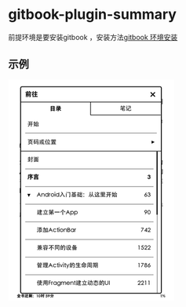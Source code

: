 # gitbook-plugin-summary

前提环境是要安装gitbook ，安装方法[gitbook 环境安装](gitbook-guide.md)

## 示例
![screenshot](/img/screenshot-1.png)





